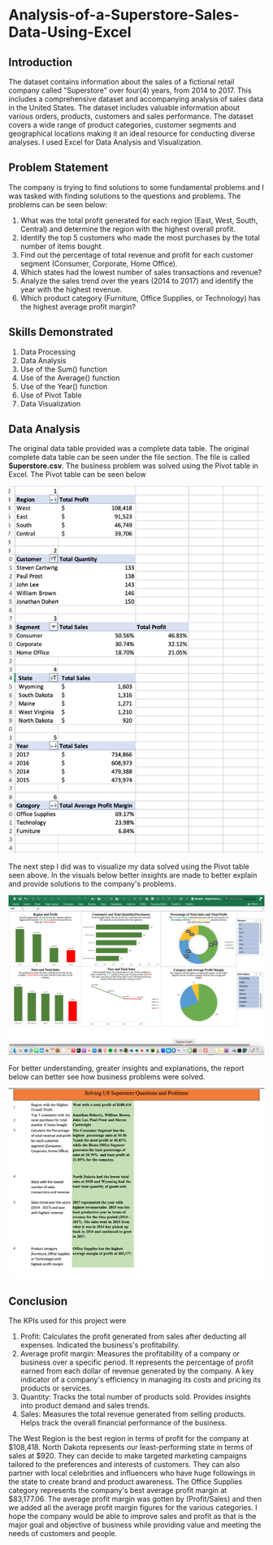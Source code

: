 # Analysis-of-a-Superstore-Sales-Data-Using-Excel

## Introduction
The dataset contains information about the sales of a fictional retail company called "Superstore" over four(4) years, from 2014 to 2017. This includes a comprehensive dataset and accompanying analysis of sales data in the United States. The dataset includes valuable information about various orders, products, customers and sales performance. The dataset covers a wide range of product categories, customer segments and geographical locations making it an ideal resource for conducting diverse analyses. I used Excel for Data Analysis and Visualization.

## Problem Statement
The company is trying to find solutions to some fundamental problems and I was tasked with finding solutions to the questions and problems. The problems can be seen below:
1. What was the total profit generated for each region (East, West, South, Central) and determine the region with the highest overall profit.
2. Identify the top 5 customers who made the most purchases by the total number of items bought.
3. Find out the percentage of total revenue and profit for each customer segment (Consumer, Corporate, Home Office).
4. Which states had the lowest number of sales transactions and revenue?
5. Analyze the sales trend over the years (2014 to 2017) and identify the year with the highest revenue.
6. Which product category (Furniture, Office Supplies, or Technology) has the highest average profit margin?

## Skills Demonstrated
1. Data  Processing
2. Data Analysis
3. Use of the Sum() function
4. Use of the Average() function
5. Use of the Year() function
6. Use of Pivot Table
7. Data Visualization

## Data Analysis
The original data table provided was a complete data table. The original complete data table can be seen under the file section. The file is called **Superstore.csv**. 
The business problem was solved using the Pivot table in Excel. The Pivot table can be seen below

![](superstore_pivottable.png)

The next step I did was to visualize my data solved using the Pivot table seen above. In the visuals below better insights are made to better explain and provide solutions to the company's problems.

![](superstore_visual.png)

For better understanding, greater insights and explanations, the report below can better see how business problems were solved.

![](superstore_report.png)

## Conclusion
The KPIs used for this project were
1. Profit: Calculates the profit generated from sales after deducting all expenses. Indicated the business's profitability.
2. Average profit margin:  Measures the profitability of a company or business over a specific period. It represents the percentage of profit earned from each dollar of revenue generated by the company. A key indicator of a company's efficiency in managing its costs and pricing its products or services.
3. Quantity: Tracks the total number of products sold. Provides insights into product demand and sales trends.
4. Sales: Measures the total revenue generated from selling products. Helps track the overall financial performance of the business.

The West Region is the best region in terms of profit for the company at $108,418.
North Dakota represents our least-performing state in terms of sales at $920. They can decide to make targeted marketing campaigns tailored to the preferences and interests of customers. They can also partner with local celebrities and influencers who have huge followings in the state to create brand and product awareness.
The Office Supplies category represents the company's best average profit margin at $83,177.06. The average profit margin was gotten by (Profit/Sales) and then we added all the average profit margin figures for the various categories.
I hope the company would be able to improve sales and profit as that is the major goal and objective of business while providing value and meeting the needs of customers and people.
 
